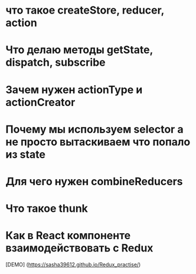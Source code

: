 

# что такое createStore, reducer, action
# Что делаю методы getState, dispatch, subscribe
# Зачем нужен actionType и actionCreator
# Почему мы используем selector а не просто вытаскиваем что попало из state
# Для чего нужен combineReducers
# Что такое thunk
# Как в React компоненте взаимодействовать с Redux

[DEMO] (https://sasha39612.github.io/Redux_practise/)
